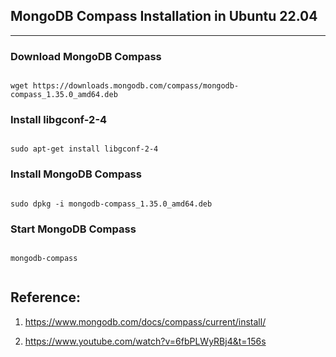## MongoDB Compass Installation in Ubuntu 22.04

---


### Download MongoDB Compass

```

wget https://downloads.mongodb.com/compass/mongodb-compass_1.35.0_amd64.deb

```

### Install libgconf-2-4 


```

sudo apt-get install libgconf-2-4

```

### Install MongoDB Compass

```

sudo dpkg -i mongodb-compass_1.35.0_amd64.deb

```

### Start MongoDB Compass

```

mongodb-compass


```


## Reference:

1. https://www.mongodb.com/docs/compass/current/install/

2. https://www.youtube.com/watch?v=6fbPLWyRBj4&t=156s

